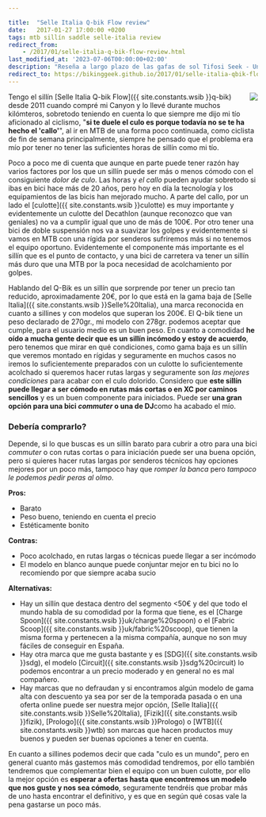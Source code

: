 ```yaml
---

title:  "Selle Italia Q-bik Flow review"
date:   2017-01-27 17:00:00 +0200
tags: mtb sillín saddle selle-italia review
redirect_from:
    - /2017/01/selle-italia-q-bik-flow-review.html
last_modified_at: '2023-07-06T00:00:00+02:00'
description: "Reseña a largo plazo de las gafas de sol Tifosi Seek - Una revisión y evaluación exhaustiva de las gafas de sol Tifosi Seek después de un uso prolongado."
redirect_to: https://bikinggeek.github.io/2017/01/selle-italia-qbik-flow-review.html
---
```


<a href='{{ site.constants.wsib }}q-bik'><img style="float: right;" src="https://1.bp.blogspot.com/-GJAHvSZvv0s/WIuxl2lqn4I/AAAAAAAAA7U/gbmjqmkbrXI-Rf1hMihihWnxrr40NzR1QCLcB/s320/selle%2Bitalia%2Bq-bik%2Bflow.jpg"></a>

Tengo el sillín [Selle Italia Q-bik Flow]({{ site.constants.wsib }}q-bik) desde 2011 cuando compré mi Canyon y lo llevé durante muchos kilómteros, sobretodo teniendo en cuenta lo que siempre me dijo mi tío aficionado al ciclismo, "**si te duele el culo es porque todavía no se te ha hecho el 'callo'**", al ir en MTB de una forma poco continuada, como ciclista de fin de semana principalmente, siempre he pensado que el problema era mío por tener no tener las suficientes horas de sillín como mi tío.

Poco a poco me di cuenta que aunque en parte puede tener razón hay varios factores por los que un sillín puede ser más o menos cómodo con el consiguiente *dolor de culo*. Las horas y *el callo* pueden ayudar sobretodo si ibas en bici hace más de 20 años, pero hoy en día la tecnología y los equipamientos de las bicis han mejorado mucho. A parte del callo, por un lado el [culotte]({{ site.constants.wsib }}culotte) es muy importante y evidentemente un culotte del Decathlon (aunque reconozco que van geniales) no va a cumplir igual que uno de más de 100€. Por otro tener una bici de doble suspensión nos va a suavizar los golpes y evidentemente si vamos en MTB con una rígida por senderos sufriremos más si no tenemos el equipo oportuno. Evidentemente el componente más importante es el sillín que es el punto de contacto, y una bici de carretera va tener un sillín más duro que una MTB por la poca necesidad de acolchamiento por golpes.

Hablando del Q-Bik es un sillín que sorprende por tener un precio tan reducido, aproximadamente 20€, por lo que está en la gama baja de [Selle Italia]({{ site.constants.wsib }}Selle%20Italia), una marca reconocida en cuanto a sillines y con modelos que superan los 200€. El Q-bik tiene un peso declarado de 270gr., mi modelo con 278gr. podemos aceptar que cumple, para el usuario medio es un buen peso. En cuanto a comodidad **he oído a mucha gente decir que es un sillín incómodo y estoy de acuerdo**, pero tenemos que mirar en qué condiciones, como gama baja es un sillín que veremos montado en rígidas y seguramente en muchos casos no iremos lo suficientemente preparados con un culotte lo suficientemente acolchado si queremos hacer rutas largas y seguramente son *las mejores condiciones* para acabar con el culo dolorido. Considero que **este sillín puede llegar a ser cómodo en rutas más cortas o en XC por caminos sencillos** y es un buen componente para iniciados. Puede ser **una gran opción para una bici *commuter* o una de DJ**como ha acabado el mío.

### Debería comprarlo?

Depende, si lo que buscas es un sillín barato para cubrir a otro para una bici *commuter* o con rutas cortas o para iniciación puede ser una buena opción, pero si quieres hacer rutas largas por senderos técnicos hay opciones mejores por un poco más, tampoco hay que *romper la banca* pero *tampoco le podemos pedir peras al olmo*.

**Pros:**

- Barato
- Peso bueno, teniendo en cuenta el precio
- Estéticamente bonito

**Contras:**

- Poco acolchado, en rutas largas o técnicas puede llegar a ser incómodo
- El modelo en blanco aunque puede conjuntar mejor en tu bici no lo recomiendo por que siempre acaba sucio

**Alternativas:**

- Hay un sillín que destaca dentro del segmento <50€ y del que todo el mundo habla de su comodidad por la forma que tiene, es el [Charge Spoon]({{ site.constants.wsib }}uk/charge%20spoon) o el [Fabric Scoop]({{ site.constants.wsib }}uk/fabric%20scoop), que tienen la misma forma y pertenecen a la misma compañía, aunque no son muy fáciles de conseguir en España.
- Hay otra marca que me gusta bastante y es [SDG]({{ site.constants.wsib }}sdg), el modelo [Circuit]({{ site.constants.wsib }}sdg%20circuit) lo podemos encontrar a un precio moderado y en general no es mal compañero.
- Hay marcas que no defraudan y si encontramos algún modelo de gama alta con descuento ya sea por ser de la temporada pasada o en una oferta online puede ser nuestra mejor opción, [Selle Italia]({{ site.constants.wsib }}Selle%20Italia), [Fizik]({{ site.constants.wsib }}fizik), [Prologo]({{ site.constants.wsib }}Prologo) o [WTB]({{ site.constants.wsib }}wtb) son marcas que hacen productos muy buenos y pueden ser buenas opciones a tener en cuenta.

En cuanto a sillines podemos decir que cada "culo es un mundo", pero en general cuanto más gastemos más comodidad tendremos, por ello también tendremos que complementar bien el equipo con un buen culotte, por ello la mejor opción es **esperar a ofertas hasta que encontremos un modelo que nos guste y nos sea cómodo**, seguramente tendréis que probar más de uno hasta encontrar el definitivo, y es que en según qué cosas vale la pena gastarse un poco más.
